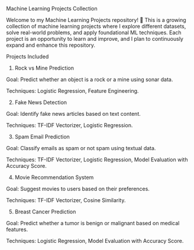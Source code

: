 Machine Learning Projects Collection


Welcome to my Machine Learning Projects repository! 🎉
This is a growing collection of machine learning projects where I explore different datasets, solve real-world problems, and apply foundational ML techniques. Each project is an opportunity to learn and improve, and I plan to continuously expand and enhance this repository.

Projects Included
1. Rock vs Mine Prediction
   
Goal: Predict whether an object is a rock or a mine using sonar data.

Techniques: Logistic Regression, Feature Engineering.

2. Fake News Detection
   
Goal: Identify fake news articles based on text content.

Techniques: TF-IDF Vectorizer, Logistic Regression.
  
3. Spam Email Prediction
   
Goal: Classify emails as spam or not spam using textual data.

Techniques: TF-IDF Vectorizer, Logistic Regression, Model Evaluation with Accuracy Score.
  
4. Movie Recommendation System
   
Goal: Suggest movies to users based on their preferences.

Techniques: TF-IDF Vectorizer, Cosine Similarity.
   
5. Breast Cancer Prediction
    
Goal: Predict whether a tumor is benign or malignant based on medical features.

Techniques: Logistic Regression, Model Evaluation with Accuracy Score.
